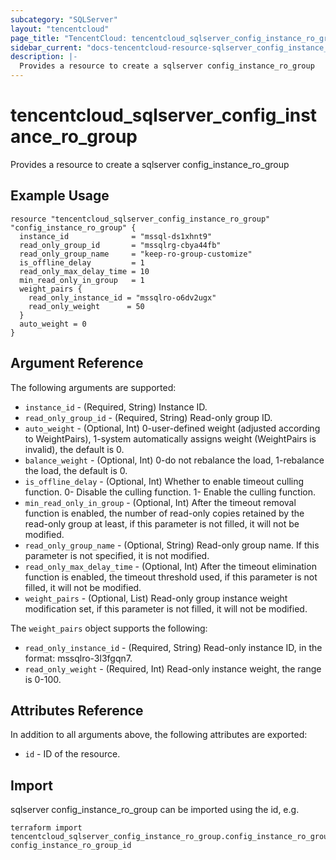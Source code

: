 ```yaml
---
subcategory: "SQLServer"
layout: "tencentcloud"
page_title: "TencentCloud: tencentcloud_sqlserver_config_instance_ro_group"
sidebar_current: "docs-tencentcloud-resource-sqlserver_config_instance_ro_group"
description: |-
  Provides a resource to create a sqlserver config_instance_ro_group
---
```


# tencentcloud_sqlserver_config_instance_ro_group

Provides a resource to create a sqlserver config_instance_ro_group

## Example Usage

```hcl
resource "tencentcloud_sqlserver_config_instance_ro_group" "config_instance_ro_group" {
  instance_id              = "mssql-ds1xhnt9"
  read_only_group_id       = "mssqlrg-cbya44fb"
  read_only_group_name     = "keep-ro-group-customize"
  is_offline_delay         = 1
  read_only_max_delay_time = 10
  min_read_only_in_group   = 1
  weight_pairs {
    read_only_instance_id = "mssqlro-o6dv2ugx"
    read_only_weight      = 50
  }
  auto_weight = 0
}
```

## Argument Reference

The following arguments are supported:

* `instance_id` - (Required, String) Instance ID.
* `read_only_group_id` - (Required, String) Read-only group ID.
* `auto_weight` - (Optional, Int) 0-user-defined weight (adjusted according to WeightPairs), 1-system automatically assigns weight (WeightPairs is invalid), the default is 0.
* `balance_weight` - (Optional, Int) 0-do not rebalance the load, 1-rebalance the load, the default is 0.
* `is_offline_delay` - (Optional, Int) Whether to enable timeout culling function. 0- Disable the culling function. 1- Enable the culling function.
* `min_read_only_in_group` - (Optional, Int) After the timeout removal function is enabled, the number of read-only copies retained by the read-only group at least, if this parameter is not filled, it will not be modified.
* `read_only_group_name` - (Optional, String) Read-only group name. If this parameter is not specified, it is not modified.
* `read_only_max_delay_time` - (Optional, Int) After the timeout elimination function is enabled, the timeout threshold used, if this parameter is not filled, it will not be modified.
* `weight_pairs` - (Optional, List) Read-only group instance weight modification set, if this parameter is not filled, it will not be modified.

The `weight_pairs` object supports the following:

* `read_only_instance_id` - (Required, String) Read-only instance ID, in the format: mssqlro-3l3fgqn7.
* `read_only_weight` - (Required, Int) Read-only instance weight, the range is 0-100.

## Attributes Reference

In addition to all arguments above, the following attributes are exported:

* `id` - ID of the resource.



## Import

sqlserver config_instance_ro_group can be imported using the id, e.g.

```
terraform import tencentcloud_sqlserver_config_instance_ro_group.config_instance_ro_group config_instance_ro_group_id
```

